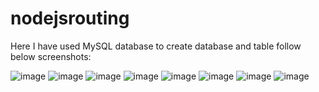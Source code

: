 # nodejsrouting

Here I have used MySQL database 
to create database and table follow below screenshots:


![image](https://user-images.githubusercontent.com/97866926/232103297-e570d5df-e9c8-4583-bb96-1ba01f6a868a.png)
![image](https://user-images.githubusercontent.com/97866926/232103334-ee381b46-1c2a-45fe-8e02-e585cb1c340b.png)
![image](https://user-images.githubusercontent.com/97866926/232103377-7d2855ac-2f5f-4461-b9ea-bb9581711305.png)
![image](https://user-images.githubusercontent.com/97866926/232103408-24cc3bce-9e1f-4f2b-8296-1b209cf6483f.png)
![image](https://user-images.githubusercontent.com/97866926/232103438-8ae16283-d9de-4108-9d16-6cbac4d3b044.png)
![image](https://user-images.githubusercontent.com/97866926/232103473-2e2d96ab-d2e0-442d-ac0d-d0d0944c85f0.png)
![image](https://user-images.githubusercontent.com/97866926/232103510-d99d3334-045d-45d0-af86-705249744376.png)
![image](https://user-images.githubusercontent.com/97866926/232103539-b533aa78-f212-4bd7-a0a1-a8c3845be45e.png)

